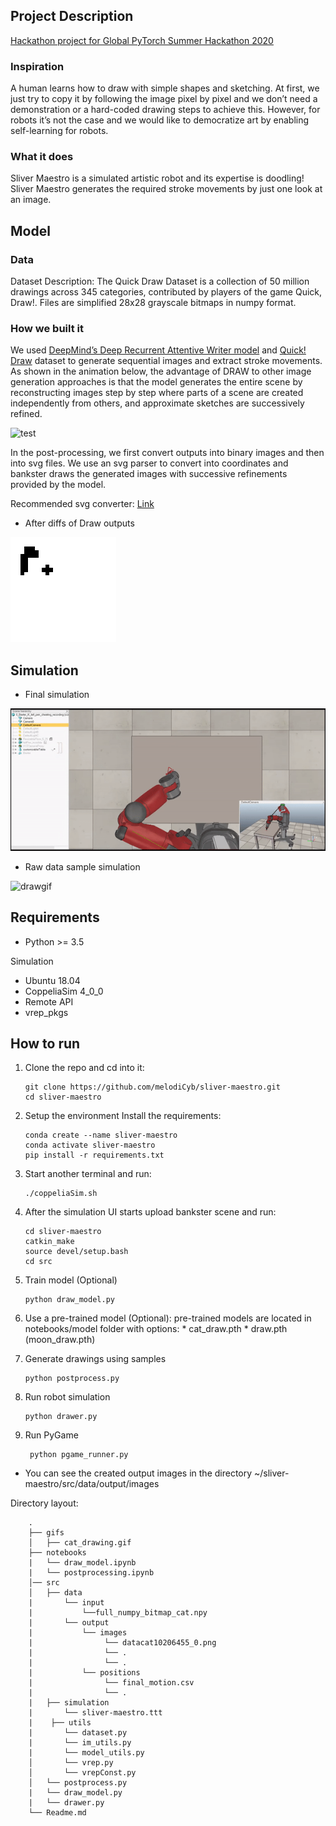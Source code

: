 ## Project Description

[Hackathon project for Global PyTorch Summer Hackathon 2020](https://pytorch2020.devpost.com/)

### Inspiration
A human learns how to draw with simple shapes and sketching.  At first, we just try to copy it by following the image pixel by pixel and we don’t need a demonstration or a hard-coded drawing steps to achieve this. However, for robots it’s not the case and we would like to democratize art by enabling self-learning for robots.

### What it does
Sliver Maestro is a simulated artistic robot and its expertise is doodling! Sliver Maestro generates the required stroke movements by just one look at an image.  

## Model

### Data

Dataset Description: The Quick Draw Dataset is a collection of 50 million drawings across 345 categories, contributed by players of the game Quick, Draw!. Files are simplified 28x28 grayscale bitmaps in numpy format.


### How we built it

We used [DeepMind’s Deep Recurrent Attentive Writer model](https://deepmind.com/research/publications/draw-recurrent-neural-network-image-generation) and [Quick! Draw](https://github.com/googlecreativelab/quickdraw-dataset) dataset to generate sequential images and extract stroke movements. As shown in the animation below, the advantage of DRAW to  other image generation approaches is that the model generates the entire scene by reconstructing images step by step where parts of a scene are created independently from others, and approximate sketches are successively refined. 

![test](https://github.com/melodiCyb/neural-networks/blob/master/catdraw.gif)

In the post-processing, we first convert outputs into binary images and  then into svg files. We use an svg parser to convert into coordinates and bankster draws the generated images with successive refinements provided by the model.


Recommended svg converter: [Link](https://image.online-convert.com/convert-to-svg)


* After diffs of Draw outputs

![drawpostprocess](https://github.com/melodiCyb/sliver-maestro/blob/master/gifs/postprocessed_draw.gif)

## Simulation 
* Final simulation

![bankstergif](https://github.com/melodiCyb/sliver-maestro/blob/master/gifs/bankster.gif)


* Raw data sample simulation

![drawgif](https://github.com/melodiCyb/baxter-drawing/blob/master/baxter_ws/baxter_drawing_cat.gif)



## Requirements
* Python >= 3.5

Simulation
* Ubuntu 18.04
* CoppeliaSim 4_0_0 
* Remote API
* vrep_pkgs



## How to run

1. Clone the repo and cd into it:
        
       git clone https://github.com/melodiCyb/sliver-maestro.git
       cd sliver-maestro
      
2. Setup the environment Install the requirements:

       conda create --name sliver-maestro 
       conda activate sliver-maestro
       pip install -r requirements.txt

3. Start another terminal and run:

       ./coppeliaSim.sh
       
4. After the simulation UI starts upload bankster scene and run:
 
       cd sliver-maestro
       catkin_make
       source devel/setup.bash
       cd src
       
5. Train model (Optional)
       
       python draw_model.py 
       
6. Use a pre-trained model (Optional): pre-trained models are located in notebooks/model folder with options:
        * cat_draw.pth
        * draw.pth (moon_draw.pth)
        
       
6. Generate drawings using samples
        
       python postprocess.py
       
7. Run robot simulation

       python drawer.py
       
8. Run PyGame 
        
        python pgame_runner.py
        
* You can see the created output images in the directory ~/sliver-maestro/src/data/output/images


Directory layout:

        .
        ├── gifs        
        │   ├── cat_drawing.gif
        ├── notebooks
        |   └── draw_model.ipynb
        |   └── postprocessing.ipynb
        │── src
        │   ├── data         
        |       └── input
        |           └──full_numpy_bitmap_cat.npy     
        |       └── output
        |           └── images
        |                └── datacat10206455_0.png
        |                └── .
        |                └── .
        |           └── positions
        |                └── final_motion.csv
        |                └── .
        |   ├── simulation
        |       └── sliver-maestro.ttt
        |    ├── utils
        |       └── dataset.py
        |       └── im_utils.py
        |       └── model_utils.py
        │       └── vrep.py
        │       └── vrepConst.py
        │   └── postprocess.py
        |   └── draw_model.py
        |   └── drawer.py
        └── Readme.md
        

